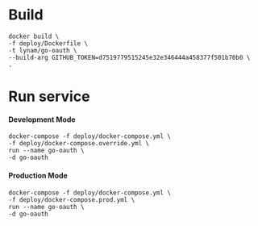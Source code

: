 # Build
```docker
docker build \
-f deploy/Dockerfile \
-t lynam/go-oauth \
--build-arg GITHUB_TOKEN=d7519779515245e32e346444a458377f501b70b0 \
.
```

# Run service
#### Development Mode
```docker
docker-compose -f deploy/docker-compose.yml \
-f deploy/docker-compose.override.yml \
run --name go-oauth \
-d go-oauth
```

#### Production Mode
```docker
docker-compose -f deploy/docker-compose.yml \
-f deploy/docker-compose.prod.yml \
run --name go-oauth \
-d go-oauth
```
